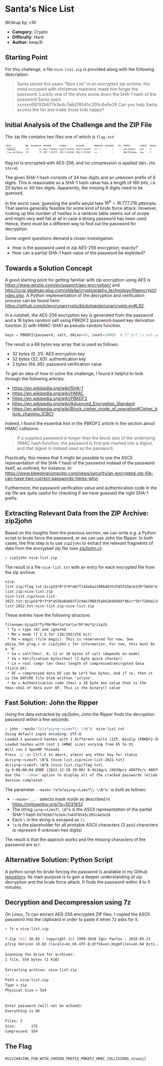 # Santa's Nice List

*Writeup by: c16*

  * **Category**: Crypto
  * **Difficulty**: Hard
  * **Author**: keep3r


## Starting Point
For this challenge, a file `nice-list.zip` is provided along with the following description:

> Santa stored this years "Nice List" in an encrypted zip archive. His mind occupied with christmas madness made him forget the password. Luckily one of the elves wrote down the SHA-1 hash of the password Santa used.
> xxxxxx69792b677e3e4c7a6d78545c205c4e5e26
> Can you help Santa access the list and make those kids happy?


## Initial Analysis of the Challenge and the ZIP File

The zip file contains two files one of which is `flag.txt`:

![zip content](images/zip_content.png)

flag.txt is encrypted with AES-256, and no compression is applied (`AES-256 Store`).

The given SHA-1 hash consists of 34 hex digits and an unknown prefix of 6 digits.
This is reasonable as a SHA-1 hash value has a length of 160 bits, i.e. 20 bytes or 40 hex digits.
Apparently, the missing 6 digits need to be guessed.

In the worst case, guessing the prefix would take $16^6 = 16.777.216$ attempts.
That seems generally feasible for some kind of brute force attack.
However, looking up this number of hashes in a rainbow table seems out of scope and might very well fail at all in case a strong password has been used.
Hence, there must be a different way to find out the password for decryption.

Some urgent questions demand a closer investigation:
* How is the password used in zip AES-256 encryption, exactly?
* How can a partial SHA-1 hash value of the password be exploited?


## Towards a Solution Concept

A good starting point for getting familiar with zip encryption using AES is https://www.winzip.com/en/support/aes-encryption/ and 
http://ccgi.gladman.plus.com/oldsite/cryptography_technology/fileencrypt/index.php. A Python implementation of the decryption and verification process can be found here: https://github.com/lclevy/unarcrypto/blob/master/unarcrypto.py#L92.

In a nutshell, the AES-256 encryption key is generated from the password and a 16 bytes random salt using PBKDF2 (password-based key derivation function 2) with HMAC-SHA1 as pseudo-random function.

```Python
keys = PBKDF2(password, salt, dkLen=66, count=1000)  # If prf is not specified, HMAC-SHA1 is used.
```

The result is a 66 bytes key array that is used as follows:
* 32 bytes (0..31): AES encryption key
* 32 bytes (32..63): authentication key
*  2 bytes (64..65): password verification value

To get an idea of how to solve the challenge, I found it helpful to look through the following articles:
* https://en.wikipedia.org/wiki/SHA-1
* https://en.wikipedia.org/wiki/HMAC
* https://en.wikipedia.org/wiki/PBKDF2
* https://en.wikipedia.org/wiki/Advanced_Encryption_Standard
* https://en.wikipedia.org/wiki/Block_cipher_mode_of_operation#Cipher_block_chaining_(CBC)

Indeed, I found the essential hint in the PBKDF2 article in the section about HMAC collisions:

> If a supplied password is longer than the block size of the underlying HMAC hash function, the password is first pre-hashed into a digest, and that digest is instead used as the password.

Practically, this means that it might be possible to use the ASCII representation of the SHA-1 hash of the password instead of the password itself, as outlined, for instance, in:
https://www.bleepingcomputer.com/news/security/an-encrypted-zip-file-can-have-two-correct-passwords-heres-why/

Furthermore, the password verification value and authentication code in the zip file are quite useful for checking if we have guessed the right SHA-1 prefix.


## Extracting Relevant Data from the ZIP Archive: zip2john

Based on the insights from the previous section, we can write e.g. a Python script to brute force the password, or we can use John the Ripper.
In both cases, the first step is to use `zip2john` to extract the relevant fragments of data from the encrypted zip file (see [zip2john.c](https://github.com/openwall/john/blob/bleeding-jumbo/src/zip2john.c)):

```bash
> zip2john nice-list.zip
```
The result is a file `nice-list.txt` with an entry for each encrypted file from the zip archive:

```
nice-list.zip/flag.txt:$zip2$*0*3*0*e07f14de6a21906d6353fd5f65bcb339*5664*41*e6f2437b18cd6bf346bab9beaa3051feba189a66c8d12b33e6d643c52d7362c9bb674d8626c119cb73146299db399b2f64e3edcfdaab8bc290fcfb9bcaccef695d*40663473539204e3cefd*$/zip2$:flag.txt:nice-list.zip:nice-list.zip
nice-list.zip/nice-list-2022.txt:$zip2$*0*3*0*a53ba8a665f2c94e798835ab626994dd*96cc*5b*72b0a11e9ef17568256695cf580c54400f41cfe0055f1b0800ff91374216313ff9b6dc2c9b1309f9765e3873122d8e422e2d9ecd2c7aa6cbf66105ce837a0fe46c18dc6ccc0cb25f59233c9223d699f43bc2e69c5117b307f813fc*6308b50240b2b882b61e*$/zip2$:nice-list-2022.txt:nice-list.zip:nice-list.zip
```

These entries have the following structure:

```
filename:$zip2$*Ty*Mo*Ma*Sa*Va*Le*DF*Au*$/zip2$
 * Ty = type (0) and ignored.
 * Mo = mode (1 2 3 for 128/192/256 bit)
 * Ma = magic (file magic). This is reservered for now. See pkzip_fmt_plug.c or zip2john.c for information. For now, this must be a '0'
 * Sa = salt(hex). 8, 12 or 16 bytes of salt (depends on mode)
 * Va = Verification bytes(hex) (2 byte quick checker)
 * Le = real compr len (hex) length of compressed/encrypted data (field DF)
 * DF = compressed data DF can be Le*2 hex bytes, and if so, then it is the ENTIRE file blob written 'inline'.
 * Au = Authentication code (hex) a 10 byte hex value that is the hmac-sha1 of data over DF. This is the binary() value
```


## Fast Solution: John the Ripper

Using the data extracted by zip2john, John the Ripper finds the decryption password within a few seconds:

```bash
> john --mask='?a?a?aiy+g~>LzmxT\\ \\N^&' nice-list.txt
Using default input encoding: UTF-8
Loaded 2 password hashes with 2 different salts (ZIP, WinZip [PBKDF2-SHA1 256/256 AVX2 8x])
Loaded hashes with cost 1 (HMAC size) varying from 65 to 91
Will run 2 OpenMP threads
Press 'q' or Ctrl-C to abort, almost any other key for status
4Ltiy+g~>LzmxT\ \N^& (nice-list.zip/nice-list-2022.txt)     
4Ltiy+g~>LzmxT\ \N^& (nice-list.zip/flag.txt)     
2g 0:00:00:04 DONE (2022-12-20 20:06) 0.4514g/s 24039p/s 48079c/s 48079C/s ]wtiy+g~>LzmxT\ \N^&..aQtiy+g~>LzmxT\ \N^&
Use the "--show" option to display all of the cracked passwords reliably
Session completed.
```

The parameter `--mask='?a?a?aiy+g~>LzmxT\\ \\N^&'` is built as follows:
* `--mask='...'` selects mask mode as described in https://miloserdov.org/?p=5031#32
* The string `iy+g~>LzmxT\ \N^&` is the ASCII representation of the partial SHA-1 hash `69792b677e3e4c7a6d78545c205c4e5e26`
* Each `\` in the string is escaped as `\\`
* `?a` is the placeholder for all printable ASCII characters (3 ascii characters to represent 6 unknown hex digits)

The result is that the approch works and the missing characters of the password are `4Lt`.


## Alternative Solution: Python Script

A python script for brute forcing the password is available in my Github [repository](https://github.com/esikora/HV2022/tree/main/HV22.18/src/).
Its main purpose is to gain a deeper understanding of zip decryption and the brute force attack. It finds the password within 4 to 5 minutes.


## Decryption and Decompression using 7z

On Linux, 7z can extract AES-256 encrypted ZIP files. I copied the ASCII password into the clipboard in order to paste it when 7z asks for it:

```bash
> 7z x nice-list.zip

7-Zip [64] 16.02 : Copyright (c) 1999-2016 Igor Pavlov : 2016-05-21
p7zip Version 16.02 (locale=en_US.UTF-8,Utf16=on,HugeFiles=on,64 bits,2 CPUs Intel(R) Core(TM) i5-6600 CPU @ 3.30GHz (506E3),ASM,AES-NI)

Scanning the drive for archives:
1 file, 554 bytes (1 KiB)

Extracting archive: nice-list.zip
--
Path = nice-list.zip
Type = zip
Physical Size = 554

    
Enter password (will not be echoed):
Everything is Ok

Files: 2
Size:       175
Compressed: 554
```


## The Flag

`HV22{HAVING_FUN_WITH_CHOSEN_PREFIX_PBKDF2_HMAC_COLLISIONS_nzvwuj}`
